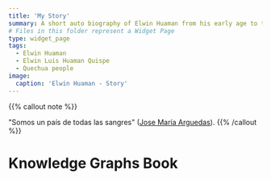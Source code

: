 ```yaml
---
title: 'My Story'
summary: A short auto biography of Elwin Huaman from his early age to this date.
# Files in this folder represent a Widget Page
type: widget_page
tags:
  - Elwin Huaman
  - Elwin Luis Huaman Quispe
  - Quechua people
image:
  caption: 'Elwin Huaman - Story'
---
```

{{% callout note %}}
<!-- See [All publications](./publication/).  -->
"Somos un país de todas las sangres"
(<a href='https://en.wikipedia.org/wiki/Jos%C3%A9_Mar%C3%ADa_Arguedas'>Jose María Arguedas</a>).
{{% /callout %}}

# Knowledge Graphs Book